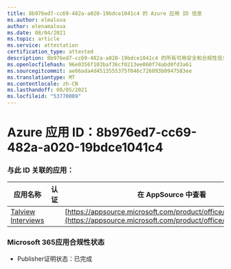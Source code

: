```yaml
---
title: 8b976ed7-cc69-482a-a020-19bdce1041c4 的 Azure 应用 ID 信息
ms.author: elmalova
author: elenamalova
ms.date: 08/04/2021
ms.topic: article
ms.service: attestation
certification_type: attested
description: 8b976ed7-cc69-482a-a020-19bdce1041c4 的所有可用安全和合规性信息。
ms.openlocfilehash: 96e0356f103baf36cf0213ee060f74abd0fd3a61
ms.sourcegitcommit: ae66ada4d4513555375f046c726093b0947583ee
ms.translationtype: MT
ms.contentlocale: zh-CN
ms.lasthandoff: 08/05/2021
ms.locfileid: "53770009"
---
```

# <a name="azure-app-id-8b976ed7-cc69-482a-a020-19bdce1041c4"></a>Azure 应用 ID：8b976ed7-cc69-482a-a020-19bdce1041c4


### <a name="apps-associated-with-this-id"></a>与此 ID 关联的应用：
| **应用名称** | **认证** | **在 AppSource 中查看** |
|--------------|---------------|-----------------------|
| [Talview Interviews](https://docs.microsoft.com/microsoft-365-app-certification/forward/WA200002437) |  | [https://appsource.microsoft.com/product/office/WA200002437](https://appsource.microsoft.com/product/office/WA200002437) |

### <a name="microsoft-365-app-compliance-status"></a>Microsoft 365应用合规性状态
- Publisher证明状态：已完成
